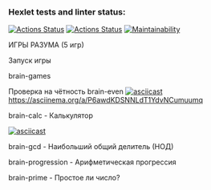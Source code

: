 ### Hexlet tests and linter status:
[![Actions Status](https://github.com/Dima343316/python-project-lvl1/workflows/hexlet-check/badge.svg)](https://github.com/Dima343316/python-project-lvl1/actions)
[![Actions Status](https://github.com/Dima343316/python-project-lvl1/workflows/linter-check/badge.svg)](https://github.com/Dima343316/python-project-lvl1/actions)
[![Maintainability](https://api.codeclimate.com/v1/badges/b7326496513047c12cfe/maintainability)](https://codeclimate.com/github/Dima343316/python-project-lvl1/maintainability)


ИГРЫ РАЗУМА
(5 игр)

Запуск игры

brain-games

Проверка на чётность
brain-even
[![asciicast](https://asciinema.org/a/8cZlGsVZQJcbA8BOOAjIPoAGm.svg)](https://asciinema.org/a/8cZlGsVZQJcbA8BOOAjIPoAGm)
https://asciinema.org/a/P6awdKDSNNLdT1YdvNCumuumq
 

brain-calc - Калькулятор


[![asciicast](https://asciinema.org/a/iEfjYKYuCT3BDoMjPYquUk1R2.svg)](https://asciinema.org/a/iEfjYKYuCT3BDoMjPYquUk1R2)

brain-gcd - Наибольший общий делитель (НОД)

brain-progression - Арифметическая прогрессия

brain-prime - Простое ли число?
